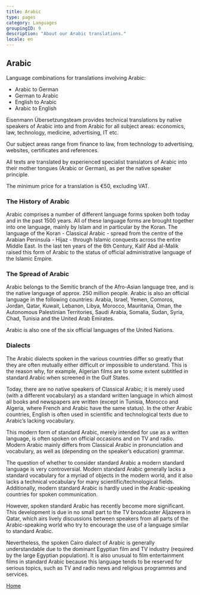 ```yaml
---
title: Arabic
type: pages
category: Languages
groupingID: 9
description: "About our Arabic translations."
locale: en
---
```


## Arabic

Language combinations for translations involving Arabic:
- Arabic to German
- German to Arabic
- English to Arabic
- Arabic to English

Eisenmann Übersetzungsteam provides technical translations by native speakers of Arabic into and from Arabic for all subject areas: economics, law, technology, medicine, advertising, IT etc.

Our subject areas range from finance to law, from technology to advertising, websites, certificates and references.

All texts are translated by experienced specialist translators of Arabic into their mother tongues (Arabic or German), as per the native speaker principle.

The minimum price for a translation is €50, excluding VAT.

### The History of Arabic
Arabic comprises a number of different language forms spoken both today and in the past 1500 years. All of these language forms are brought together into one language, mainly by Islam and in particular by the Koran. The language of the Koran - Classical Arabic - spread from the centre of the Arabian Peninsula - Hijaz - through Islamic conquests across the entire Middle East. In the last ten years of the 6th Century, Kalif Abd al-Malik raised this form of Arabic to the status of official administrative language of the Islamic Empire.

### The Spread of Arabic
Arabic belongs to the Semitic branch of the Afro-Asian language tree, and is the native language of approx. 250 million people. Arabic is also an official language in the following countries: Arabia, Israel, Yemen, Comoros, Jordan, Qatar, Kuwait, Lebanon, Libya, Morocco, Mauritania, Oman, the Autonomous Palestinian Territories, Saudi Arabia, Somalia, Sudan, Syria, Chad, Tunisia and the United Arab Emirates.

Arabic is also one of the six official languages of the United Nations.

### Dialects
The Arabic dialects spoken in the various countries differ so greatly that they are often mutually either difficult or impossible to understand. This is the reason why, for example, Algerian films are to some extent subtitled in standard Arabic when screened in the Gulf States.

Today, there are no native speakers of Classical Arabic; it is merely used (with a different vocabulary) as a standard written language in which almost all books and newspapers are written (except in Tunisia, Morocco and Algeria, where French and Arabic have the same status). In the other Arabic countries, English is often used in scientific and technological texts due to Arabic’s lacking vocabulary.

This modern form of standard Arabic, merely intended for use as a written language, is often spoken on official occasions and on TV and radio. Modern Arabic mainly differs from Classical Arabic in pronunciation and vocabulary, as well as (depending on the speaker’s education) grammar.

The question of whether to consider standard Arabic a modern standard language is very controversial. Modern standard Arabic generally lacks a standard vocabulary for a myriad of objects in the modern world, and it also lacks a technical vocabulary for many scientific/technological fields. Additionally, modern standard Arabic is hardly used in the Arabic-speaking countries for spoken communication.

However, spoken standard Arabic has recently become more significant. This development is due in no small part to the TV broadcaster Aljazeera in Qatar, which airs lively discussions between speakers from all parts of the Arabic-speaking world who try to encourage the use of a language similar to standard Arabic.

Nevertheless, the spoken Cairo dialect of Arabic is generally understandable due to the dominant Egyptian film and TV industry (required by the large Egyptian population). It is also unusual to film entertainment films in standard Arabic because this language tends to be reserved for serious topics, such as TV and radio news and religious programmes and services.

[Home](/about/landing)